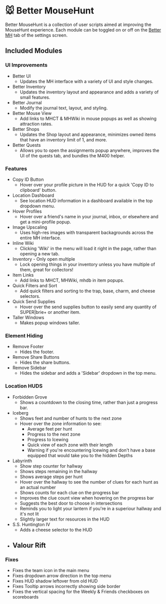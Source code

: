 # 🐭️ Better MouseHunt

Better MouseHunt is a collection of user scripts aimed at improving the MouseHunt experience. Each module can be toggled on or off on the [Better MH](https://www.mousehuntgame.com/preferences.php?tab=better-mh-settings) tab of the settings screen.


## Included Modules

### UI Improvements

- Better UI
  - Updates the MH interface with a variety of UI and style changes.
- Better Inventory
  - Updates the inventory layout and appearance and adds a variety of small features.
- Better Journal
  - Modify the journal text, layout, and styling.
- Better Mouse View
  - Add links to MHCT & MHWiki in mouse popups as well as showing attraction rates.
- Better Shops
  - Updates the Shop layout and appearance, minimizes owned items that have an inventory limit of 1, and more.
- Better Quests
  - Allows you to open the assignments popup anywhere, improves the UI of the quests tab, and bundles the M400 helper.


### Features

- Copy ID Button
  - Hover over your profile picture in the HUD for a quick 'Copy ID to clipboard' button.
- Location Dashboard
  - See location HUD information in a dashboard available in the top dropdown menu.
- Hover Profiles
  - Hover over a friend's name in your journal, inbox, or elsewhere and get a mini-profile popup.
- Image Upscaling
  - Uses high-res images with transparent backagrounds across the entire MH interface.
- Inline Wiki
  - Clicking 'Wiki' in the menu will load it right in the page, rather than opening a new tab.
- Inventory - Only open multiple
  - Lock opening things in your inventory unless you have multiple of them, great for collectors!
- Item Links
  - Add links to MHCT, MHWiki, mhdb in item popups.
- Quick Filters and Sort
  - Add quick filters and sorting to the trap, base, charm, and cheese selectors.
- Quick Send Supplies
  - Hover over the send supplies button to easily send any quantity of SUPER|brie+ or another item.
- Taller Windows
  - Makes popup windows taller.

### Element Hiding

- Remove Footer
  - Hides the footer.
- Remove Share Buttons
  - Hides the share buttons.
- Remove Sidebar
  - Hides the sidebar and adds a 'Sidebar' dropdown in the top menu.

### Location HUDS

- Forbidden Grove
  - Shows a countdown to the closing time, rather than just a progress bar.
- Iceberg
  - Shows feet and number of hunts to the next zone
  - Hover over the zone information to see:
    - Average feet per hunt
    - Progress to the next zone
    - Progress to Icewing
    - Quick view of each zone with their length
    - Warning if you're encountering Icewing and don't have a base equipped that would take you to the hidden Depths
- Labyrinth
  - Show step counter for hallway
  - Shows steps remaining in the hallway
  - Shows average steps per hunt
  - Hover over the hallway to see the number of clues for each hunt as an actual number
  - Shows counts for each clue on the progress bar
  - Improves the clue count view when hovering on the progress bar
  - Suggests the best door to choose in intersections
  - Reminds you to light your lantern if you're in a superiour hallway and it's not lit
  - Slightly larger text for resources in the HUD
- S.S. Huntington IV
  - Adds a cheese selector to the HUD
- Valour Rift
    -

### Fixes

- Fixes the team icon in the main menu
- Fixes dropdown arrow direction in the top menu
- Fixes HUD shadow leftover from old HUD
- Fixes Tooltip arrows incorrectly showing side border
- Fixes the vertical spacing for the Weekly & Friends checkboxes on scoreboards
